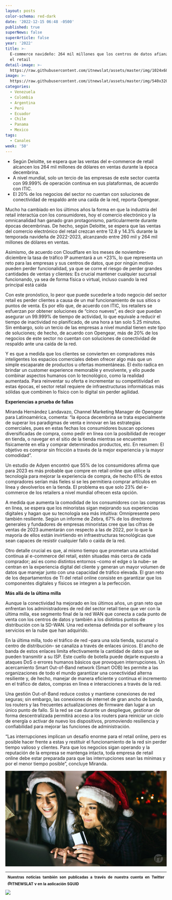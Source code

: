 ```yaml
---
layout: posts
color-schema: red-dark
date: '2022-12-15 06:48 -0500'
published: true
superNews: false
superArticle: false
year: '2022'
title: >-
  E-commerce navideño: 264 mil millones que los centros de datos afianzarán para
  el retail
detail-image: >-
  https://raw.githubusercontent.com/itnewslat/assets/master/img/1024x680/Compras-Online-Navidad-g.jpg
image: >-
  https://raw.githubusercontent.com/itnewslat/assets/master/img/540x320/Compras-Online-Navidad-p.jpg
categories:
  - Venezuela
  - Colombia
  - Argentina
  - Perú
  - Ecuador
  - Chile
  - Panama
  - Mexico
tags:
  - Canales
week: '50'
---
```

- Según Deloitte, se espera que las ventas del e-commerce de retail alcancen los 264 mil millones de dólares en ventas durante la época decembrina.
- A nivel mundial, solo un tercio de las empresas de este sector cuenta con 99.999% de operación continua en sus plataformas, de acuerdo con ITIC.
- El 20% de los negocios del sector no cuentan con soluciones de conectividad de respaldo ante una caída de la red, reporta Opengear.


Mucho ha cambiado en los últimos años la forma en que la industria del retail interactúa con los consumidores, hoy el comercio electrónico y la omnicanalidad han ganado gran protagonismo, particularmente durante épocas decembrinas. De hecho, según Deloitte, se espera que las ventas del comercio electrónico del retail crezcan entre 12.8 y 14.3% durante la temporada navideña de 2022-2023, alcanzando entre 260 mil y 264 mil millones de dólares en ventas.
 
Asimismo, de acuerdo con Cloudflare en los meses de noviembre-diciembre la tasa de tráfico IP aumentará a un +23%, lo que representa un reto para las empresas y sus centros de datos, que por ningún motivo pueden perder funcionalidad, ya que se corre el riesgo de perder grandes cantidades de ventas y clientes: Es crucial mantener cualquier sucursal funcionando, ya sea de forma física o virtual, incluso cuando la red principal está caída
 
Con este pronóstico, lo peor que puede sucederle a todo negocio del sector retail es perder clientes a causa de un mal funcionamiento de sus sitios o puntos de venta. Es por ello que, de acuerdo con ITIC, los retailers se esfuerzan por obtener soluciones de “cinco nueves”, es decir que puedan asegurar un 99.999% de tiempo de actividad, lo que equivale a reducir el tiempo de inactividad no planificado, de una hora a tan solo 5.25 minutos. Sin embargo, solo un tercio de las empresas a nivel mundial tienen este tipo de soluciones; de hecho, de acuerdo con Opengear, más de 20% de los negocios de este sector no cuentan con soluciones de conectividad de respaldo ante una caída de la red.
 
Y es que a medida que los clientes se convierten en compradores más inteligentes los espacios comerciales deben ofrecer algo más que un simple escaparate de productos u ofertas momentáneas. El éxito radica en brindar un customer experience memorable y envolvente, y ello puede combinar aspectos humanos con lo tecnológico, como la realidad aumentada. Para reinventar su oferta e incrementar su competitividad en estas épocas, el sector retail requiere de infraestructuras informáticas más sólidas que combinen lo físico con lo digital sin perder agilidad.
 
**Experiencias a prueba de fallas**
 
Miranda Hernández Landavazo, Channel Marketing Manager de Opengear para Latinoamérica, comenta:  “la época decembrina se trata especialmente de superar los paradigmas de venta e innovar en las estrategias comerciales, pues en estas fechas los consumidores buscan opciones diversificadas de compra, como pedir en línea con la posibilidad de recoger en tienda, o navegar en el sitio de la tienda mientras se encuentran físicamente en ella y comprar determinados productos, etc. En resumen: El objetivo es comprar sin fricción a través de la mejor experiencia y la mayor comodidad”.
 
Un estudio de Adyen encontró que 55% de los consumidores afirma que para 2023 es más probable que compre en retail online que utilice la tecnología para mejorar la experiencia de compra, de hecho 61% de estos compradores serían más fieles si se les permitiera comprar artículos en línea y devolverlos en la tienda. El problema es que solo 23% del e-commerce de los retailers a nivel mundial ofrecen esta opción.
 
A medida que aumenta la comodidad de los consumidores con las compras en línea, se espera que los minoristas sigan mejorando sus experiencias digitales y hagan que su tecnología sea más intuitiva: Omnipresente pero también resiliente. Según un informe de Zebra, 67% de los directores generales y fundadores de empresas minoristas cree que las cifras de ventas de 2023 aumentarán con respecto a las de 2022, por lo que la mayoría de ellos están invirtiendo en infraestructuras tecnológicas que sean capaces de resistir cualquier fallo o caída de la red.
 
Otro detalle crucial es que, al mismo tiempo que prometan una actividad continua al e-commerce del retail, estén situadas más cerca de cada comprador; así es como distintos entornos –como el edge o la nube– se centran en la experiencia digital del cliente y generan un mayor volumen de  datos que manejar junto con una capacidad de tráfico elevada. El gran reto de los departamentos de TI del retail online consiste en garantizar que los componentes digitales y físicos se integren a la perfección.
 
**Más allá de la última milla**
 
Aunque la conectividad ha mejorado en los últimos años, un gran reto que enfrentan los administradores de red del sector retail tiene que ver con la última milla, ese segmento final de la red WAN que conecta a cada punto de venta con los centros de datos y también a los distintos puntos de distribución con la SD-WAN. Una red extensa definida por el software y los servicios en la nube que han adquirido.
 
En la última milla, todo el tráfico de red –para una sola tienda, sucursal o centro de distribución– se canaliza a través de enlaces únicos. El ancho de banda de estos enlaces limita efectivamente la cantidad de datos que se pueden transmitir a su ISP. Este cuello de botella puede dejarle expuesto a ataques DoS o errores humanos básicos que provoquen interrupciones. Un acercamiento Smart Out-of-Band network (Smart OOB) les permite a las organizaciones de todo el mundo garantizar una conectividad alterna resiliente y, de hecho, manejar de manera eficiente y continua el incremento en el tráfico de datos, compras en línea e interacciones a través de la red. 
 
Una gestión Out-of-Band reduce costos y mantiene conexiones de red seguras; sin embargo, las conexiones de internet de gran ancho de banda, los routers y las frecuentes actualizaciones de firmware dan lugar a un único punto de fallo. Si la red se cae durante un despliegue, gestionar de forma descentralizada permitirá acceso a los routers para reiniciar un ciclo de energía o activar de nuevo los dispositivos, promoviendo resiliencia y confiabilidad para mejorar las funciones de administración.
 
“Las interrupciones implican un desafío enorme para el retail online, pero es posible hacer frente a estas y restituir el funcionamiento de la red sin perder tiempo valioso y clientes. Para que los negocios sigan operando y la reputación de la empresa se mantenga intacta, toda empresa de retail online debe estar preparada para que las interrupciones sean las mínimas y por el menor tiempo posible”, concluye Miranda.

![](https://raw.githubusercontent.com/itnewslat/assets/master/img/540x320/Compras-Online-Navidad-p.jpg)

<table style="height: 42px;" width="569">
<tbody>
<tr>
<td style="text-align: justify;"><sub><strong>Nuestras noticias también son publicadas a través de nuestra cuenta en Twitter <a href="https://twitter.com/itnewslat?lang=es">@ITNEWSLAT</a> y en la aplicación <a href="https://squidapp.co/en/">SQUID</a></strong></sub></td>
</tr>
</tbody>
</table>

<img src="https://tracker.metricool.com/c3po.jpg?hash=56f88a41e39ab42c063cc51676587a04"/>